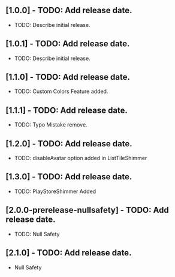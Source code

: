 ## [1.0.0] - TODO: Add release date.

- TODO: Describe initial release.

## [1.0.1] - TODO: Add release date.

- TODO: Describe initial release.

## [1.1.0] - TODO: Add release date.

- TODO: Custom Colors Feature added.

## [1.1.1] - TODO: Add release date.

- TODO: Typo Mistake remove.

## [1.2.0] - TODO: Add release date.

- TODO: disableAvatar option added in ListTileShimmer

## [1.3.0] - TODO: Add release date.

- TODO: PlayStoreShimmer Added

## [2.0.0-prerelease-nullsafety] - TODO: Add release date.

- TODO: Null Safety

## [2.1.0] - TODO: Add release date.

- Null Safety
